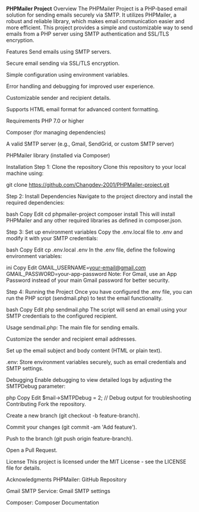 **PHPMailer Project**
Overview
The PHPMailer Project is a PHP-based email solution for sending emails securely via SMTP. It utilizes PHPMailer, a robust and reliable library, which makes email communication easier and more efficient. This project provides a simple and customizable way to send emails from a PHP server using SMTP authentication and SSL/TLS encryption.

Features
Send emails using SMTP servers.

Secure email sending via SSL/TLS encryption.

Simple configuration using environment variables.

Error handling and debugging for improved user experience.

Customizable sender and recipient details.

Supports HTML email format for advanced content formatting.

Requirements
PHP 7.0 or higher

Composer (for managing dependencies)

A valid SMTP server (e.g., Gmail, SendGrid, or custom SMTP server)

PHPMailer library (installed via Composer)

Installation
Step 1: Clone the repository
Clone this repository to your local machine using:

git clone https://github.com/Changdev-2001/PHPMailer-project.git

Step 2: Install Dependencies
Navigate to the project directory and install the required dependencies:

bash
Copy
Edit
cd phpmailer-project
composer install
This will install PHPMailer and any other required libraries as defined in composer.json.

Step 3: Set up environment variables
Copy the .env.local file to .env and modify it with your SMTP credentials:

bash
Copy
Edit
cp .env.local .env
In the .env file, define the following environment variables:

ini
Copy
Edit
GMAIL_USERNAME=your-email@gmail.com
GMAIL_PASSWORD=your-app-password
Note: For Gmail, use an App Password instead of your main Gmail password for better security.

Step 4: Running the Project
Once you have configured the .env file, you can run the PHP script (sendmail.php) to test the email functionality.

bash
Copy
Edit
php sendmail.php
The script will send an email using your SMTP credentials to the configured recipient.

Usage
sendmail.php: The main file for sending emails.

Customize the sender and recipient email addresses.

Set up the email subject and body content (HTML or plain text).

.env: Store environment variables securely, such as email credentials and SMTP settings.

Debugging
Enable debugging to view detailed logs by adjusting the SMTPDebug parameter:

php
Copy
Edit
$mail->SMTPDebug = 2; // Debug output for troubleshooting
Contributing
Fork the repository.

Create a new branch (git checkout -b feature-branch).

Commit your changes (git commit -am 'Add feature').

Push to the branch (git push origin feature-branch).

Open a Pull Request.

License
This project is licensed under the MIT License - see the LICENSE file for details.

Acknowledgments
PHPMailer: GitHub Repository

Gmail SMTP Service: Gmail SMTP settings

Composer: Composer Documentation
